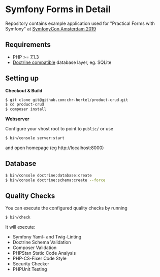 # Symfony Forms in Detail

Repository contains example application used for "Practical Forms with Symfony" at [SymfonyCon Amsterdam 2019](https://amsterdam2019.symfony.com/)

## Requirements

* PHP >= 7.1.3
* [Doctrine compatible](https://www.doctrine-project.org/projects/doctrine-dbal/en/2.9/reference/introduction.html#introduction) database layer, eg. SQLite

## Setting up

**Checkout & Build** 

```bash
$ git clone git@github.com:chr-hertel/product-crud.git
$ cd product-crud
$ composer install
```

**Webserver**

Configure your vhost root to point to `public/` or use  

```bash
$ bin/console server:start
```

and open homepage (eg http://localhost:8000)

## Database

```bash
$ bin/console doctrine:database:create
$ bin/console doctrine:schema:create --force
```

## Quality Checks

You can execute the configured quality checks by running

```bash
$ bin/check
```

It will execute:

* Symfony Yaml- and Twig-Linting
* Doctrine Schema Validation
* Composer Validation
* PHPStan Static Code Analysis
* PHP-CS-Fixer Code Style
* Security Checker
* PHPUnit Testing
